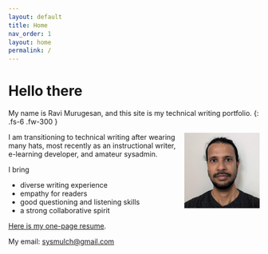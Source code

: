 ```yaml
---
layout: default
title: Home
nav_order: 1
layout: home
permalink: /
---
```


# Hello there

My name is Ravi Murugesan, and this site is my technical writing portfolio.
{: .fs-6 .fw-300 }

<img style="float: right; max-width: 30%;" src="images/Photograph.jpg">

I am transitioning to technical writing after wearing many hats, most recently as an instructional writer, e-learning developer, and amateur sysadmin.

I bring
- diverse writing experience
- empathy for readers
- good questioning and listening skills
- a strong collaborative spirit

[Here is my one-page resume](https://docs.google.com/document/d/1yV_huFjidGQ5e0fNRyvjjBvORnoC409QvgL87Js_QUM/edit?usp=sharing).

My email: <sysmulch@gmail.com>




